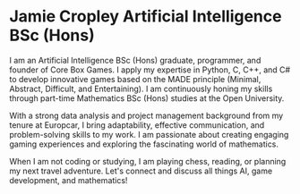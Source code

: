 # Jamie Cropley Artificial Intelligence BSc (Hons)

I am an Artificial Intelligence BSc (Hons) graduate, programmer, and founder of Core Box Games. I apply my expertise in Python, C, C++, and C# to develop innovative games based on the MADE principle (Minimal, Abstract, Difficult, and Entertaining). I am continuously honing my skills through part-time Mathematics BSc (Hons) studies at the Open University.

With a strong data analysis and project management background from my tenure at Europcar, I bring adaptability, effective communication, and problem-solving skills to my work. I am passionate about creating engaging gaming experiences and exploring the fascinating world of mathematics.

When I am not coding or studying, I am playing chess, reading, or planning my next travel adventure. Let's connect and discuss all things AI, game development, and mathematics!
